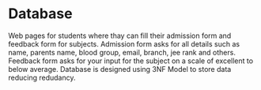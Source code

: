 # Database
Web pages for students where thay can fill their admission form and feedback form for subjects.
Admission form asks for all details such as name, parents name, blood group, email, branch, jee rank and others.
Feedback form asks for your input for the subject on a scale of excellent to below average.
Database is designed using 3NF Model to store data reducing redudancy.
